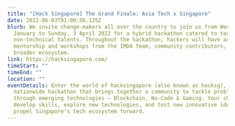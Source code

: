 ```yaml
---
title: "[Hack Singapore] The Grand Finale: Asia Tech x Singapore"
date: 2022-06-03T01:00:56.135Z
blurb: We invite change-makers all over the country to join us from Wednesday, 5
  January to Sunday, 3 April 2022 for a hybrid hackathon catered to technical &
  non-technical talents. Throughout the hackathon, hackers will have access to
  mentorship and workshops from the IMDA Team, community contributors, and the
  broader ecosystem.
link: https://hacksingapore.com/
timeStart: ""
timeEnd: ""
location: ""
eventDetails: Enter the world of hacksingapore (also known as hacksg), a
  nationwide hackathon that brings together a community to tackle problems
  through emerging technologies — Blockchain, No-Code & Gaming. Your chance to
  develop skills, explore new technologies, and test new innovative ideas to
  propel Singapore’s tech ecosystem forward.
---
```

